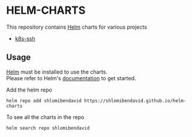 # HELM-CHARTS

This repository contains [Helm](https://helm.sh) charts for various projects

* [k8s-ssh](https://artifacthub.io/packages/helm/shlomibendavid/k8s-ssh)

## Usage

[Helm](https://helm.sh) must be installed to use the charts.\
Please refer to Helm's [documentation](https://helm.sh/docs/) to get started.

Add the helm repo

```console
helm repo add shlomibendavid https://shlomibendavid.github.io/helm-charts
```

To see all the charts in the repo

```console
helm search repo shlomibendavid
```
